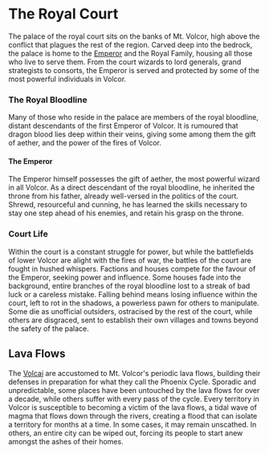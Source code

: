 # The Royal Court

The palace of the royal court sits on the banks of Mt. Volcor, high above the conflict that plagues the rest of the region. Carved deep into the bedrock, the palace is home to the [Emperor](../../heroes-of-rathe/emperor-about.md) and the Royal Family, housing all those who live to serve them. From the court wizards to lord generals, grand strategists to consorts, the Emperor is served and protected by some of the most powerful individuals in Volcor.

### The Royal Bloodline
Many of those who reside in the palace are members of the royal bloodline, distant descendants of the first Emperor of Volcor. It is rumoured that dragon blood lies deep within their veins, giving some among them the gift of aether, and the power of the fires of Volcor.

#### The Emperor

The Emperor himself possesses the gift of aether, the most powerful wizard in all Volcor. As a direct descendant of the royal bloodline, he inherited the throne from his father, already well-versed in the politics of the court. Shrewd, resourceful and cunning, he has learned the skills necessary to stay one step ahead of his enemies, and retain his grasp on the throne.

### Court Life
Within the court is a constant struggle for power, but while the battlefields of lower Volcor are alight with the fires of war, the battles of the court are fought in hushed whispers. Factions and houses compete for the favour of the Emperor, seeking power and influence. Some houses fade into the background, entire branches of the royal bloodline lost to a streak of bad luck or a careless mistake. Falling behind means losing influence within the court, left to rot in the shadows, a powerless pawn for others to manipulate. Some die as unofficial outsiders, ostracised by the rest of the court, while others are disgraced, sent to establish their own villages and towns beyond the safety of the palace.

## Lava Flows
The [Volcai](~Volcai) are accustomed to Mt. Volcor's periodic lava flows, building their defenses in preparation for what they call the Phoenix Cycle. Sporadic and unpredictable, some places have been untouched by the lava flows for over a decade, while others suffer with every pass of the cycle. Every territory in Volcor is susceptible to becoming a victim of the lava flows, a tidal wave of magma that flows down through the rivers, creating a flood that can isolate a territory for months at a time. In some cases, it may remain unscathed. In others, an entire city can be wiped out, forcing its people to start anew amongst the ashes of their homes.
